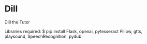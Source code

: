 # Dill
Dill the Tutor

Libraries required:
$ pip install Flask, openai, pytesseract Pillow, gtts, playsound, SpeechRecognition, pydub
